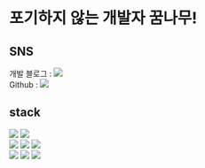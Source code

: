 # 포기하지 않는 개발자 꿈나무!

## SNS 
개발 블로그 : <a href="https://jangmay.tistory.com/" target="_blank"><img src="https://img.shields.io/badge/blog-orange?style=flat-square&logo=&logoColor=white"/></a><br>
Github : <a href="https://github.com/EunSung98" target="_blank"><img src="https://img.shields.io/badge/Github-black?style=flat-square&logo=&logoColor=white"/></a><br>

## stack
![](https://img.shields.io/badge/-Java-007396?style=flat&logo=JavalogoColor=white)
![](https://img.shields.io/badge/-c++-00599C?style=flat&logo=cpluspluslogoColor=white)
<br>
![](https://img.shields.io/badge/-arduino-00979D?style=flat&logo=arduino&logoColor=white)
![](https://img.shields.io/badge/-firebase-FFCA28?style=flat&logo=firebase&logoColor=white)
![](https://img.shields.io/badge/-mysql-4479A1?style=flat&logo=mysql&logoColor=white)
<br>
![](https://img.shields.io/badge/-javascript-F7DF1E?style=flat&logo=javascript&logoColor=white)
![](https://img.shields.io/badge/-html5-E34F26?style=flat&logo=html5&logoColor=white)
![](https://img.shields.io/badge/-css-1572B6?style=flat&logo=css3&logoColor=white)

